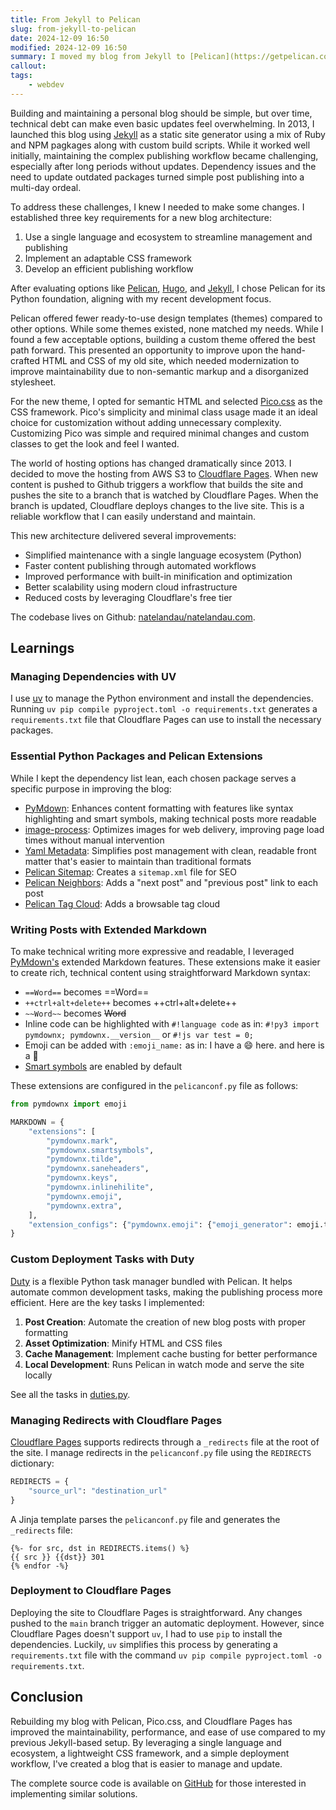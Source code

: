 ```yaml
---
title: From Jekyll to Pelican
slug: from-jekyll-to-pelican
date: 2024-12-09 16:50
modified: 2024-12-09 16:50
summary: I moved my blog from Jekyll to [Pelican](https://getpelican.com/). Here are some of the things I learned.
callout:
tags:
    - webdev
---
```

Building and maintaining a personal blog should be simple, but over time, technical debt can make even basic updates feel overwhelming. In 2013, I launched this blog using [Jekyll](https://jekyllrb.com/) as a static site generator using a mix of Ruby and NPM pagkages along with custom build scripts. While it worked well initially, maintaining the complex publishing workflow became challenging, especially after long periods without updates. Dependency issues and the need to update outdated packages turned simple post publishing into a multi-day ordeal.

To address these challenges, I knew I needed to make some changes. I established three key requirements for a new blog architecture:

1. Use a single language and ecosystem to streamline management and publishing
2. Implement an adaptable CSS framework
3. Develop an efficient publishing workflow

After evaluating options like [Pelican](https://getpelican.com/), [Hugo](https://gohugo.io/), and [Jekyll](https://jekyllrb.com/), I chose Pelican for its Python foundation, aligning with my recent development focus.

Pelican offered fewer ready-to-use design templates (themes) compared to other options. While some themes existed, none matched my needs. While I found a few acceptable options, building a custom theme offered the best path forward. This presented an opportunity to improve upon the hand-crafted HTML and CSS of my old site, which needed modernization to improve maintainability due to non-semantic markup and a disorganized stylesheet.

For the new theme, I opted for semantic HTML and selected [Pico.css](https://picocss.com/) as the CSS framework. Pico's simplicity and minimal class usage made it an ideal choice for customization without adding unnecessary complexity. Customizing Pico was simple and required minimal changes and custom classes to get the look and feel I wanted.

The world of hosting options has changed dramatically since 2013. I decided to move the hosting from AWS S3 to [Cloudflare Pages](https://pages.cloudflare.com/). When new content is pushed to Github triggers a workflow that builds the site and pushes the site to a branch that is watched by Cloudflare Pages.  When the branch is updated, Cloudflare deploys changes to the live site.  This is a reliable workflow that I can easily understand and maintain.

This new architecture delivered several improvements:
- Simplified maintenance with a single language ecosystem (Python)
- Faster content publishing through automated workflows
- Improved performance with built-in minification and optimization
- Better scalability using modern cloud infrastructure
- Reduced costs by leveraging Cloudflare's free tier

The codebase lives on Github: [natelandau/natelandau.com](https://github.com/natelandau/natelandau.com).

## Learnings

### Managing Dependencies with UV
I use [uv](https://docs.astral.sh/uv/) to manage the Python environment and install the dependencies. Running `uv pip compile pyproject.toml -o requirements.txt` generates a `requirements.txt` file that Cloudflare Pages can use to install the necessary packages.


### Essential Python Packages and Pelican Extensions
While I kept the dependency list lean, each chosen package serves a specific purpose in improving the blog:

- [PyMdown](https://facelessuser.github.io/pymdown-extensions/extensions/arithmatex/): Enhances content formatting with features like syntax highlighting and smart symbols, making technical posts more readable
- [image-process](https://github.com/pelican-plugins/image-process): Optimizes images for web delivery, improving page load times without manual intervention
- [Yaml Metadata](https://github.com/pelican-plugins/yaml-metadata): Simplifies post management with clean, readable front matter that's easier to maintain than traditional formats
- [Pelican Sitemap](https://github.com/pelican-plugins/sitemap): Creates a `sitemap.xml` file for SEO
- [Pelican Neighbors](https://github.com/pelican-plugins/neighbors): Adds a "next post" and "previous post" link to each post
- [Pelican Tag Cloud](https://github.com/pelican-plugins/tag-cloud): Adds a browsable tag cloud

### Writing Posts with Extended Markdown
To make technical writing more expressive and readable, I leveraged [PyMdown's](https://facelessuser.github.io/pymdown-extensions/extensions/arithmatex/) extended Markdown features. These extensions make it easier to create rich, technical content using straightforward Markdown syntax:

-   `==Word==` becomes  ==Word==
-   `++ctrl+alt+delete++` becomes  ++ctrl+alt+delete++
-   `~~Word~~` becomes ~~Word~~
-   Inline code can be highlighted with `#!language code` as in: `#!py3 import pymdownx; pymdownx.__version__` or `#!js var test = 0;`
-   Emoji can be added with `:emoji_name:` as in: I have a :smile: here. and here is a :tada:
-   [Smart symbols](https://facelessuser.github.io/pymdown-extensions/extensions/smartsymbols/) are enabled by default

These extensions are configured in the `pelicanconf.py` file as follows:

```python
from pymdownx import emoji

MARKDOWN = {
    "extensions": [
        "pymdownx.mark",
        "pymdownx.smartsymbols",
        "pymdownx.tilde",
        "pymdownx.saneheaders",
        "pymdownx.keys",
        "pymdownx.inlinehilite",
        "pymdownx.emoji",
        "pymdownx.extra",
    ],
    "extension_configs": {"pymdownx.emoji": {"emoji_generator": emoji.to_png_sprite}},
}
```

### Custom Deployment Tasks with Duty

[Duty](https://pawamoy.github.io/duty/) is a flexible Python task manager bundled with Pelican.  It helps automate common development tasks, making the publishing process more efficient. Here are the key tasks I implemented:

1. **Post Creation**: Automate the creation of new blog posts with proper formatting
2. **Asset Optimization**: Minify HTML and CSS files
3. **Cache Management**: Implement cache busting for better performance
4. **Local Development**: Runs Pelican in watch mode and serve the site locally

See all the tasks in [duties.py](https://github.com/natelandau/natelandau.com/blob/main/duties.py).

### Managing Redirects with Cloudflare Pages
[Cloudflare Pages](https://pages.cloudflare.com/) supports redirects through a `_redirects` file at the root of the site. I manage redirects in the `pelicanconf.py` file using the `REDIRECTS` dictionary:

```python
REDIRECTS = {
    "source_url": "destination_url"
}
```
A Jinja template parses the `pelicanconf.py` file and generates the `_redirects` file:

```jinja
{%- for src, dst in REDIRECTS.items() %}
{{ src }} {{dst}} 301
{% endfor -%}
```

### Deployment to Cloudflare Pages

Deploying the site to Cloudflare Pages is straightforward. Any changes pushed to the `main` branch trigger an automatic deployment. However, since Cloudflare Pages doesn't support `uv`, I had to use `pip` to install the dependencies. Luckily, `uv` simplifies this process by generating a `requirements.txt` file with the command `uv pip compile pyproject.toml -o requirements.txt`.

## Conclusion

Rebuilding my blog with Pelican, Pico.css, and Cloudflare Pages has improved the maintainability, performance, and ease of use compared to my previous Jekyll-based setup. By leveraging a single language and ecosystem, a lightweight CSS framework, and a simple deployment workflow, I've created a blog that is easier to manage and update.

The complete source code is available on [GitHub](https://github.com/natelandau/natelandau.com) for those interested in implementing similar solutions.
